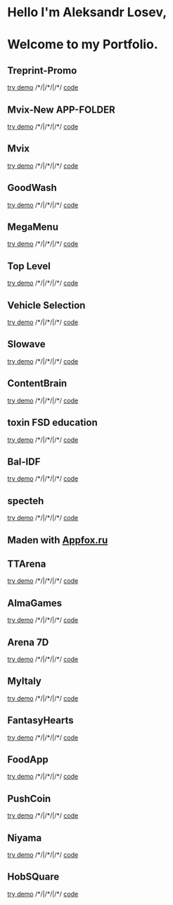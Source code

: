 # Hello I'm Aleksandr Losev,

# Welcome to my Portfolio.


## Treprint-Promo
[try demo](https://allosevk.github.io/treprint-promo/dist)   /\*/|/\*/|/\*/   [code](https://github.com/AlLosevK/treprint-promo/tree/main/dist)


## Mvix-New APP-FOLDER
[try demo](https://allosevk.github.io/mvix-new/dist)   /\*/|/\*/|/\*/   [code](https://github.com/AlLosevK/mvix-new/tree/main/dist)


## Mvix
[try demo](https://allosevk.github.io/mvix/dist)  /\*/|/\*/|/\*/  [code](https://github.com/AlLosevK/mvix/tree/main/dist)


## GoodWash
[try demo](https://allosevk.github.io/goodwash/dist)  /\*/|/\*/|/\*/  [code](https://github.com/AlLosevK/goodwash/tree/main/dist)


## MegaMenu
[try demo](https://allosevk.github.io/MegaMenu/dist)  /\*/|/\*/|/\*/  [code](https://github.com/AlLosevK/MegaMenu/tree/main/dist)


## Top Level
[try demo](https://allosevk.github.io/top-level/dist)  /\*/|/\*/|/\*/  [code](https://github.com/AlLosevK/top-level/tree/main/dist)


## Vehicle Selection
[try demo](https://allosevk.github.io/Vehicle-Selection/dist)  /\*/|/\*/|/\*/  [code](https://github.com/AlLosevK/Vehicle-Selection/tree/main/dist)


## Slowave
[try demo](https://allosevk.github.io/slowaveTemplate/dist)  /\*/|/\*/|/\*/  [code](https://github.com/AlLosevK/slowaveTemplate/tree/main/dist)


## ContentBrain
[try demo](https://allosevk.github.io/ContentBrain/dist)  /\*/|/\*/|/\*/  [code](https://github.com/AlLosevK/ContentBrain/tree/main/dist)


## toxin FSD education
[try demo](https://allosevk.github.io/toxin_FSD_education/dist)  /\*/|/\*/|/\*/  [code](https://github.com/AlLosevK/toxin_FSD_education/tree/main/dist)


## Bal-IDF
[try demo](https://allosevk.github.io/Bal-IDF/dist)  /\*/|/\*/|/\*/  [code](https://github.com/AlLosevK/Bal-IDF/tree/main/dist)

## specteh
[try demo](https://allosevk.github.io/specteh/dist)  /\*/|/\*/|/\*/  [code](https://github.com/AlLosevK/specteh/tree/main/dist)


## Maden with [Appfox.ru](https://appfox.ru)


## TTArena
[try demo](https://allosevk.github.io/TTArena/dist)  /\*/|/\*/|/\*/  [code](https://github.com/AlLosevK/TTArena/tree/main/dist)


## AlmaGames
[try demo](https://allosevk.github.io/AlmaGames/dist)  /\*/|/\*/|/\*/  [code](https://github.com/AlLosevK/AlmaGames/tree/main/dist)


## Arena 7D
[try demo](https://allosevk.github.io/Arena7D/dist)  /\*/|/\*/|/\*/  [code](https://github.com/AlLosevK/Arena7D/tree/main/dist)


## MyItaly
[try demo](https://allosevk.github.io/myItaly/dist)  /\*/|/\*/|/\*/  [code](https://github.com/AlLosevK/myItaly/tree/main/dist)


## FantasyHearts
[try demo](https://allosevk.github.io/FantasyHearts/dist)  /\*/|/\*/|/\*/  [code](https://github.com/AlLosevK/FantasyHearts/tree/main/dist)


## FoodApp
[try demo](https://allosevk.github.io/foodapp/dist)  /\*/|/\*/|/\*/  [code](https://github.com/AlLosevK/foodapp/tree/main/dist)


## PushCoin
[try demo](https://allosevk.github.io/pushcoin/dist)  /\*/|/\*/|/\*/  [code](https://github.com/AlLosevK/pushcoin/tree/main/dist)


## Niyama
[try demo](https://allosevk.github.io/niyama/dist)  /\*/|/\*/|/\*/  [code](https://github.com/AlLosevK/niyama/tree/main/dist)


## HobSQuare
[try demo](https://allosevk.github.io/hobSQuare/dist)  /\*/|/\*/|/\*/  [code](https://github.com/AlLosevK/hobSQuare/tree/main/dist)
